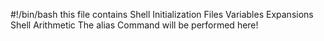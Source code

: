 #!/bin/bash
this file contains
Shell Initialization Files
Variables
Expansions
Shell Arithmetic
The alias Command will be performed here!
